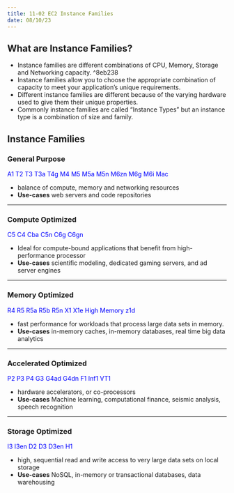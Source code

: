 ```yaml
---
title: 11-02 EC2 Instance Families
date: 08/10/23
---
```


## What are Instance Families?

* Instance families are different combinations of CPU, Memory, Storage and Networking capacity. ^8eb238
* Instance families allow you to choose the appropriate combination of capacity to meet your application’s unique requirements.
* Different instance families are different because of the varying hardware used to give them their unique properties.
* Commonly instance families are called “Instance Types” but an instance type is a combination of size and family.

## Instance Families

### General Purpose

<span style="color:#0000ff">A1 T2 T3 T3a T4g M4 M5 M5a M5n M6zn M6g M6i Mac  </span>

* balance of compute, memory and networking resources
* **Use-cases** web servers and code repositories

---

### Compute Optimized

<span style="color:#0000ff">C5 C4 Cba C5n C6g C6gn  </span>

* Ideal for compute-bound applications that benefit from high-performance processor
* **Use-cases** scientific modeling, dedicated gaming servers, and ad server engines

---

### Memory Optimized

<span style="color:#0000ff">R4 R5 R5a R5b R5n X1 X1e High Memory z1d  </span>

* fast performance for workloads that process large data sets in memory.
* **Use-cases** in-memory caches, in-memory databases, real time big data analytics

---

### Accelerated Optimized

<span style="color:#0000ff">P2 P3 P4 G3 G4ad G4dn F1 Inf1 VT1  </span>

* hardware accelerators, or co-processors
* **Use-cases** Machine learning, computational finance, seismic analysis, speech recognition

---

### Storage Optimized

<span style="color:#0000ff">I3 I3en D2 D3 D3en H1</span>

* high, sequential read and write access to very large data sets on local storage
* **Use-cases** NoSQL, in-memory or transactional databases, data warehousing
